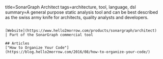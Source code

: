 title=SonarGraph Architect
tags=architecture, tool, language, dsl
summary=A general purpose static analysis tool and can be best described as the swiss army knife for architects, quality analysts and developers.
~~~~~~

[Website](https://www.hello2morrow.com/products/sonargraph/architect) | Part of the SonarGraph commercial tool

## Articles
["How to Organize Your Code"](https://blog.hello2morrow.com/2016/08/how-to-organize-your-code/)
